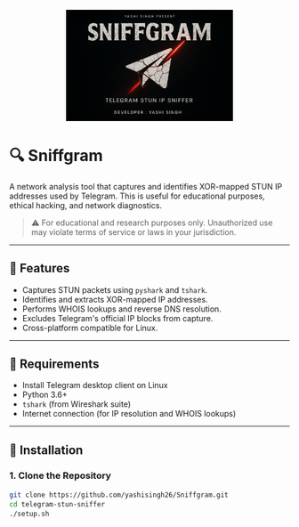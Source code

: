 <p align="center">
  <img src="logo.png" alt="Sniffgram Logo" width="300"/>
</p>

# 🔍 Sniffgram 

A network analysis tool that captures and identifies XOR-mapped STUN IP addresses used by Telegram. This is useful for educational purposes, ethical hacking, and network diagnostics.

> ⚠️ For educational and research purposes only. Unauthorized use may violate terms of service or laws in your jurisdiction.

---

## 📜 Features

- Captures STUN packets using `pyshark` and `tshark`.
- Identifies and extracts XOR-mapped IP addresses.
- Performs WHOIS lookups and reverse DNS resolution.
- Excludes Telegram's official IP blocks from capture.
- Cross-platform compatible for Linux.

---

## 🧰 Requirements

- Install Telegram desktop client on Linux
- Python 3.6+
- `tshark` (from Wireshark suite)
- Internet connection (for IP resolution and WHOIS lookups)

---

## 🐍 Installation

### 1. Clone the Repository

```bash
git clone https://github.com/yashisingh26/Sniffgram.git
cd telegram-stun-sniffer
./setup.sh
